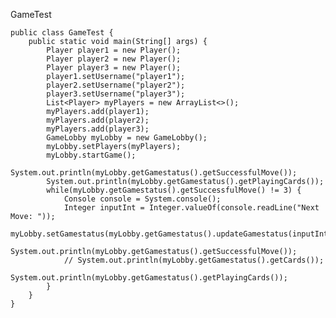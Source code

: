 GameTest

    public class GameTest {
        public static void main(String[] args) {
            Player player1 = new Player();
            Player player2 = new Player();
            Player player3 = new Player();
            player1.setUsername("player1");
            player2.setUsername("player2");
            player3.setUsername("player3");
            List<Player> myPlayers = new ArrayList<>();
            myPlayers.add(player1);
            myPlayers.add(player2);
            myPlayers.add(player3);
            GameLobby myLobby = new GameLobby();
            myLobby.setPlayers(myPlayers);
            myLobby.startGame();
            System.out.println(myLobby.getGamestatus().getSuccessfulMove());
            System.out.println(myLobby.getGamestatus().getPlayingCards());
            while(myLobby.getGamestatus().getSuccessfulMove() != 3) {
                Console console = System.console();
                Integer inputInt = Integer.valueOf(console.readLine("Next Move: "));
                myLobby.setGamestatus(myLobby.getGamestatus().updateGamestatus(inputInt));
                System.out.println(myLobby.getGamestatus().getSuccessfulMove());
                // System.out.println(myLobby.getGamestatus().getCards());
                System.out.println(myLobby.getGamestatus().getPlayingCards());
            }
        }  
    }
